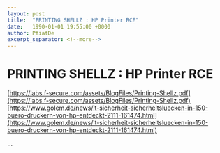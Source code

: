 ```yaml
---
layout: post
title:  "PRINTING SHELLZ : HP Printer RCE"
date:   1990-01-01 19:55:00 +0000
author: PfiatDe
excerpt_separator: <!--more-->
---
```


# PRINTING SHELLZ : HP Printer RCE
[https://labs.f-secure.com/assets/BlogFiles/Printing-Shellz.pdf](https://labs.f-secure.com/assets/BlogFiles/Printing-Shellz.pdf)
[https://www.golem.de/news/it-sicherheit-sicherheitsluecken-in-150-buero-druckern-von-hp-entdeckt-2111-161474.html](https://www.golem.de/news/it-sicherheit-sicherheitsluecken-in-150-buero-druckern-von-hp-entdeckt-2111-161474.html)

...
<!--more-->
